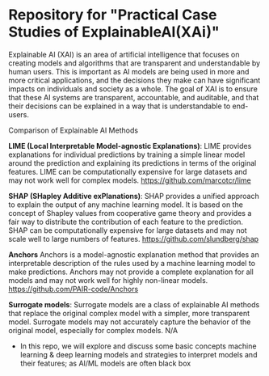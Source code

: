 # Repository for "Practical Case Studies of ExplainableAI(XAi)"

Explainable AI (XAI) is an area of artificial intelligence that focuses on creating models and algorithms that are transparent and understandable by human users. This is important as AI models are being used in more and more critical applications, and the decisions they make can have significant impacts on individuals and society as a whole. The goal of XAI is to ensure that these AI systems are transparent, accountable, and auditable, and that their decisions can be explained in a way that is understandable to end-users.

Comparison of Explainable AI Methods

**LIME (Local Interpretable Model-agnostic Explanations)**:	LIME provides explanations for individual predictions by training a simple linear model around the prediction and explaining its predictions in terms of the original features.	LIME can be computationally expensive for large datasets and may not work well for complex models.	https://github.com/marcotcr/lime

**SHAP (SHapley Additive exPlanations)**:	SHAP provides a unified approach to explain the output of any machine learning model. It is based on the concept of Shapley values from cooperative game theory and provides a fair way to distribute the contribution of each feature to the prediction.	SHAP can be computationally expensive for large datasets and may not scale well to large numbers of features.	https://github.com/slundberg/shap

**Anchors**	Anchors is a model-agnostic explanation method that provides an interpretable description of the rules used by a machine learning model to make predictions.	Anchors may not provide a complete explanation for all models and may not work well for highly non-linear models.	https://github.com/PAIR-code/Anchors

**Surrogate models**:	Surrogate models are a class of explainable AI methods that replace the original complex model with a simpler, more transparent model.	Surrogate models may not accurately capture the behavior of the original model, especially for complex models.	N/A

* In this repo, we will explore and discuss some basic concepts machine learning & deep learning models and strategies to interpret models and their features; as AI/ML models are often black box




